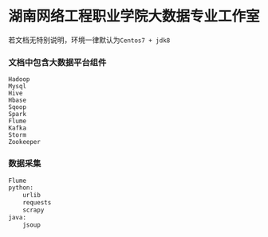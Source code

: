 # 湖南网络工程职业学院大数据专业工作室

  
若文档无特别说明，环境一律默认为`Centos7 + jdk8`

### 文档中包含大数据平台组件
```
Hadoop
Mysql
Hive
Hbase
Sqoop
Spark
Flume
Kafka
Storm
Zookeeper
```
### 数据采集
```python
Flume
python:
    urlib
    requests
    scrapy
java:
    jsoup
```

